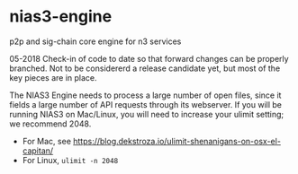 # nias3-engine
p2p and sig-chain core engine for n3 services


05-2018
Check-in of code to date so that forward changes can be properly branched. Not to be considererd a release candidate yet, but most of the key pieces are in place.

The NIAS3 Engine needs to process a large number of open files, since it fields a large number of API requests through its webserver. If you will be running NIAS3 on Mac/Linux, you will need to increase your ulimit setting; we recommend 2048.

* For Mac, see https://blog.dekstroza.io/ulimit-shenanigans-on-osx-el-capitan/
* For Linux, `ulimit -n 2048`

